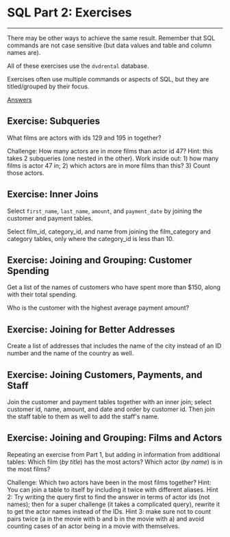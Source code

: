 # SQL Part 2: Exercises
----

There may be other ways to achieve the same result.  Remember that SQL commands are not case sensitive (but data values and table and column names are).

All of these exercises use the `dvdrental` database.  

Exercises often use multiple commands or aspects of SQL, but they are titled/grouped by their focus.

[Answers](part2_exercises_with_answers.md)


## Exercise: Subqueries

What films are actors with ids 129 and 195 in together?

Challenge: How many actors are in more films than actor id 47?  Hint: this takes 2 subqueries (one nested in the other).  Work inside out: 1) how many films is actor 47 in; 2) which actors are in more films than this? 3) Count those actors.


## Exercise: Inner Joins

Select `first_name`, `last_name`, `amount`, and `payment_date` by joining the customer and payment tables.  

Select film\_id, category\_id, and name from joining the film\_category and category tables, only where the category\_id is less than 10.


## Exercise: Joining and Grouping: Customer Spending

Get a list of the names of customers who have spent more than $150, along with their total spending.

Who is the customer with the highest average payment amount?


## Exercise: Joining for Better Addresses

Create a list of addresses that includes the name of the city instead of an ID number and the name of the country as well.   

## Exercise: Joining Customers, Payments, and Staff

Join the customer and payment tables together with an inner join; select customer id, name, amount, and date and order by customer id.  Then join the staff table to them as well to add the staff's name.  


## Exercise: Joining and Grouping: Films and Actors

Repeating an exercise from Part 1, but adding in information from additional tables:  Which film (_by title_) has the most actors?  Which actor (_by name_) is in the most films?

Challenge: Which two actors have been in the most films together?  Hint: You can join a table to itself by including it twice with different aliases.  Hint 2: Try writing the query first to find the answer in terms of actor ids (not names); then for a super challenge (it takes a complicated query), rewrite it to get the actor names instead of the IDs.  Hint 3: make sure not to count pairs twice (a in the movie with b and b in the movie with a) and avoid counting cases of an actor being in a movie with themselves.






